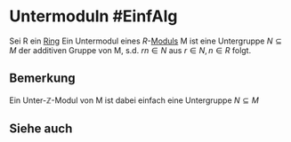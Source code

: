 # Untermoduln #EinfAlg
Sei R ein [Ring](Einf.%20Alg/Definition/Ring.md)
Ein Untermodul eines $R$-[Moduls](Moduln%20%C3%BCber%20Ringen.md) M ist eine Untergruppe $N\subseteq M$ der additiven Gruppe von M, s.d. $rn\in N$ aus $r\in N,n\in R$ folgt.
## Bemerkung
Ein Unter-$\mathbb{Z}$-Modul von M ist dabei einfach eine Untergruppe $N\subseteq M$
## Siehe auch